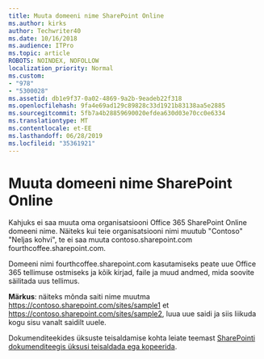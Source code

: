 ```yaml
---
title: Muuta domeeni nime SharePoint Online
ms.author: kirks
author: Techwriter40
ms.date: 10/16/2018
ms.audience: ITPro
ms.topic: article
ROBOTS: NOINDEX, NOFOLLOW
localization_priority: Normal
ms.custom:
- "978"
- "5300028"
ms.assetid: db1e9f37-0a02-4869-9a2b-9eadeb22f318
ms.openlocfilehash: 9fa4e69ad129c89828c33d1921b83138aa5e2885
ms.sourcegitcommit: 5fb7a4b28859690020efdea630d03e70cc0e6334
ms.translationtype: MT
ms.contentlocale: et-EE
ms.lasthandoff: 06/28/2019
ms.locfileid: "35361921"
---
```

# <a name="change-domain-name-in-sharepoint-online"></a>Muuta domeeni nime SharePoint Online

Kahjuks ei saa muuta oma organisatsiooni Office 365 SharePoint Online domeeni nime. Näiteks kui teie organisatsiooni nimi muutub "Contoso" "Neljas kohvi", te ei saa muuta contoso.sharepoint.com fourthcoffee.sharepoint.com.
  
Domeeni nimi fourthcoffee.sharepoint.com kasutamiseks peate uue Office 365 tellimuse ostmiseks ja kõik kirjad, faile ja muud andmed, mida soovite säilitada uus tellimus.
  
 **Märkus**: näiteks mõnda saiti nime muutma https://contoso.sharepoint.com/sites/sample1 et https://contoso.sharepoint.com/sites/sample2, luua uue saidi ja siis liikuda kogu sisu vanalt saidilt uuele.
  
Dokumenditeekides üksuste teisaldamise kohta leiate teemast [SharePointi dokumenditeegis üksusi teisaldada ega kopeerida](https://go.microsoft.com/fwlink/?linkid=2025831).
  